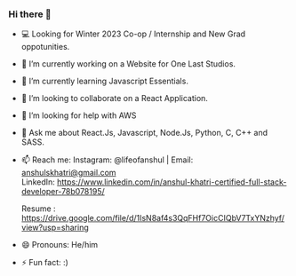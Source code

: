 ### Hi there 👋

<!--
**khat3680/khat3680** is a ✨ _special_ ✨ repository because its `README.md` (this file) appears on your GitHub profile. --->


- 💻 Looking for Winter 2023 Co-op / Internship and New Grad oppotunities.
- 🔭 I’m currently working on a Website for One Last Studios.
- 🌱 I’m currently learning Javascript Essentials.
- 👯 I’m looking to collaborate on a React Application.
- 🤔 I’m looking for help with AWS 
- 💬 Ask me about React.Js, Javascript, Node.Js, Python, C, C++ and SASS.
- 📫 Reach me:  Instagram:  @lifeofanshul  | Email: anshulskhatri@gmail.com  
                LinkedIn: https://www.linkedin.com/in/anshul-khatri-certified-full-stack-developer-78b078195/

  Resume : https://drive.google.com/file/d/1IsN8af4s3QqFHf7OicCIQbV7TxYNzhyf/view?usp=sharing
                
- 😄 Pronouns: He/him
- ⚡ Fun fact:  :)
